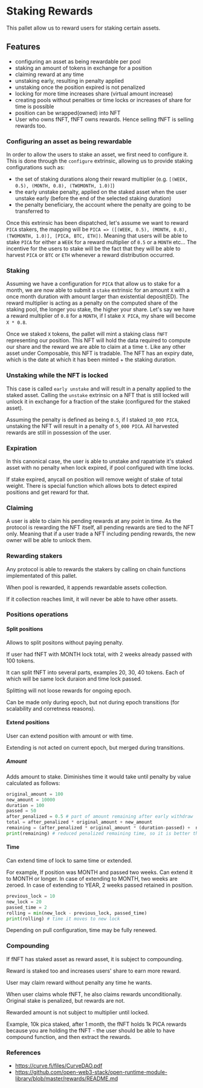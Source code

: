 # Staking Rewards

This pallet allow us to reward users for staking certain assets.

## Features

- configuring an asset as being rewardable per pool
- staking an amount of tokens in exchange for a position
- claiming reward at any time
- unstaking early, resulting in penalty applied
- unstaking once the position expired is not penalized
- locking for more time increases share (virtual amount increase)
- creating pools without penalties or time locks or increases of share for time is possible
- position can be wrapped(owned) into NFT
- User who owns fNFT, fNFT owns rewards. Hence selling fNFT is selling rewards too.

### Configuring an asset as being rewardable

In order to allow the users to stake an asset, we first need to configure it. This
is done through the `configure` extrinsic, allowing us to provide staking
configurations such as:

- the set of staking durations along their reward multiplier (e.g. `[(WEEK,
  0.5), (MONTH, 0.8), (TWOMONTH, 1.0)]`)
- the early unstake penalty, applied on the staked asset when the user unstake
  early (before the end of the selected staking duration)
- the penalty beneficiary, the account where the penalty are going to be
  transferred to

Once this extrinsic has been dispatched, let's assume we want to reward `PICA`
stakers, the mapping will be `PICA => ([(WEEK, 0.5), (MONTH, 0.8), (TWOMONTH,
1.0)], [PICA, BTC, ETH])`. Meaning that users will be able to stake `PICA` for
either a `WEEK` for a reward multiplier of `0.5` or a `MONTH` etc... The
incentive for the users to stake will be the fact that they will be able to
harvest `PICA` or `BTC` or `ETH` whenever a reward distribution occurred.

### Staking

Assuming we have a configuration for `PICA` that allow us to stake for a month,
we are now able to submit a `stake` extrinsic for an amount `X` with a
once month duration with amount larger than existential deposit(ED).
The reward multiplier is acting as a penalty on the
computed share of the staking pool, the longer you stake, the higher your share.
Let's say we have a reward multiplier of `0.8` for a `MONTH`, if I stake `X
PICA`, my share will become `X * 0.8`.

Once we staked `X` tokens, the pallet will mint a staking class  `fNFT` representing our
position. 
This NFT will hold the data required to compute our share and the
reward we are able to claim at a time `t`. Like any other asset under
Composable, this NFT is tradable. The NFT has an expiry date, which is the date
at which it has been minted + the staking duration.

### Unstaking while the NFT is locked

This case is called `early unstake` and will result in a penalty applied to the
staked asset. Calling the `unstake` extrinsic on a NFT that is still locked will
unlock it in exchange for a fraction of the stake (configured for the staked
asset).

Assuming the penalty is defined as being `0.5`, if I staked `10_000
PICA`, unstaking the NFT will result in a penalty of  `5_000 PICA`. All
harvested rewards are still in possession of the user.

### Expiration

In this canonical case, the user is able to unstake and rapatriate it's staked
asset with no penalty when lock expired, if pool configured with time locks.

If stake expired, anycall on position will remove weight of stake of total weight.
There is special function which allows bots to detect expired positions and get reward for that. 


### Claiming

A user is able to claim his pending rewards at any point in time.
As the protocol is rewarding the NFT itself, all pending rewards are tied to the NFT only.
Meaning that if a user trade a NFT including pending rewards, the new owner will be able to unlock them.

### Rewarding stakers

Any protocol is able to rewards the stakers by calling on chain functions implementated of this pallet.

When pool is rewarded, it appends rewardable assets collection.

If it collection reaches limit, it will never be able to  have other assets.

### Positions operations

#### Split positions

Allows to split positons without paying penalty.

If user had fNFT with MONTH lock total, with 2 weeks already passed with 100 tokens.

It can split fNFT into several parts, examples 20, 30, 40 tokens. Each of which will be same lock duraion and time lock passed.

Splitting will not loose rewards for ongoing epoch.

Can be made only during epoch, but not during epoch transitions (for scalability and corretness reasons).

#### Extend positions

User can extend position with amount or with time.

Extending is not acted on current epoch, but merged during transitions.

##### Amount

Adds amount to stake. Diminishes time it would take until penalty by value calculated as follows:

```python
original_amount = 100
new_amount = 10000
duration = 100
passed = 50
after_penalized = 0.5 # part of amount remaining after early withdraw
total = after_penalized * original_amount + new_amount
remaining = (after_penalized * original_amount * (duration-passed) +  new_amount * duration  ) / total
print(remaining) # reduced penalized remaining time, so it is better than create new fNFT but not as good as if it was staked originally so much 
```

#### Time

Can extend time of lock to same time or extended.

For example,
If position was MONTH and passed two weeks. Can extend it to MONTH or longer.
In case of extending to MONTH, two weeks are zeroed.
In case of extending to YEAR, 2 weeks passed retained in position.

```python
previous_lock = 10
new_lock = 20
passed_time = 2
rolling = min(new_lock - previous_lock, passed_time)
print(rolling) # time it moves to new lock
```

Depending on pull configuration, time may be fully renewed.

### Compounding

If fNFT has staked asset as reward asset, it is subject to compounding.

Reward is staked too and increases users' share to earn more reward.

User may claim reward without penalty any time he wants.

When user claims whole fNFT,  he also claims rewards unconditionally. Original stake is penalized, but rewards are not.

Rewarded amount is not subject to multiplier until locked.

Example,
10k pica staked, after 1 month, the fNFT holds 1k PICA rewards because you are holding the fNFT - the user should be able to have compound function, and then extract the rewards.


### References

- https://curve.fi/files/CurveDAO.pdf
- https://github.com/open-web3-stack/open-runtime-module-library/blob/master/rewards/README.md